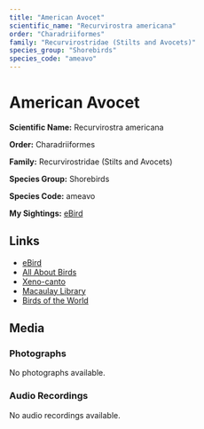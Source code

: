 ```yaml
---
title: "American Avocet"
scientific_name: "Recurvirostra americana"
order: "Charadriiformes"
family: "Recurvirostridae (Stilts and Avocets)"
species_group: "Shorebirds"
species_code: "ameavo"
---
```


# American Avocet

**Scientific Name:** Recurvirostra americana

**Order:** Charadriiformes

**Family:** Recurvirostridae (Stilts and Avocets)

**Species Group:** Shorebirds

**Species Code:** ameavo

**My Sightings:** [eBird](https://ebird.org/lifelist?r=world&time=life&spp=ameavo)

## Links
* [eBird](https://ebird.org/species/ameavo) 
* [All About Birds](https://www.allaboutbirds.org/guide/ameavo) 
* [Xeno-canto](https://www.xeno-canto.org/species/ameavo) 
* [Macaulay Library](https://search.macaulaylibrary.org/catalog?taxonCode=ameavo&sort=rating_rank_desc)
* [Birds of the World](https://birdsoftheworld.org/bow/species/ameavo)

## Media
### Photographs
No photographs available.

### Audio Recordings
No audio recordings available.
